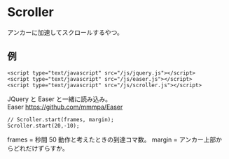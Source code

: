 Scroller
========

アンカーに加速してスクロールするやつ。

例
-
    <script type="text/javascript" src="/js/jquery.js"></script>
    <script type="text/javascript" src="/js/easer.js"></script>
    <script type="text/javascript" src="/js/scroller.js"></script>
JQuery と Easer と一緒に読み込み。  
Easer https://github.com/mmmpa/Easer

    // Scroller.start(frames, margin);
    Scroller.start(20,-10);
frames = 秒間 50 動作と考えたときの到達コマ数。
margin = アンカー上部からどれだけずらすか。
